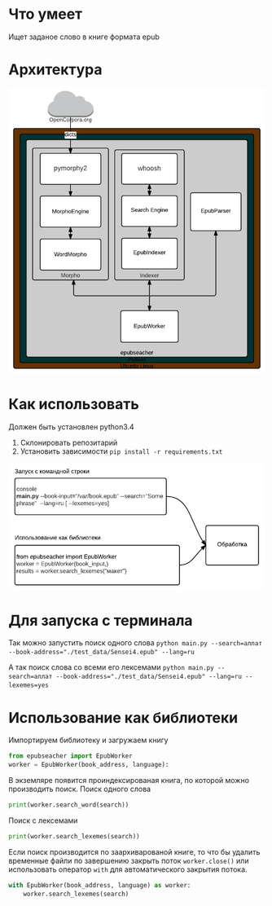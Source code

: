 Что умеет
==========
Ищет заданое слово в книге формата  epub


Архитектура
===========

![Архитектура](/docs/epubseacher_architecture.png)

Как использовать
==============
Должен быть установлен python3.4

1. Склонировать репозитарий
2. Установить зависимости
   ``pip install -r requirements.txt``

![Способы использования](/docs/inputData.png)

Для запуска с терминала
=======================
Так можно запустить поиск одного слова
``python main.py --search=аллат --book-address="./test_data/Sensei4.epub" --lang=ru``

А так поиск слова со всеми его лексемами
``python main.py --search=аллат --book-address="./test_data/Sensei4.epub" --lang=ru --lexemes=yes``

Использование как библиотеки
============================
Импортируем библиотеку и загружаем книгу 
``` python
from epubseacher import EpubWorker
worker = EpubWorker(book_address, language):
```
В экземляре появится проиндексированая книга, по которой можно производить поиск.
Поиск одного слова
```python
print(worker.search_word(search))
```
Поиск с лексемами 
``` python
print(worker.search_lexemes(search))
```

Если поиск производится по заархиварованой книге, то что бы удалить временные файли по завершению закрыть поток ``worker.close()`` или использовать оператор ``with`` для автоматического закрытия потока.
```python
with EpubWorker(book_address, language) as worker:
    worker.search_lexemes(search)
```